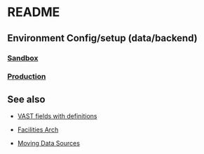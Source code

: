 # README

## Environment Config/setup (data/backend)
### [Sandbox](https://github.com/department-of-veterans-affairs/devops/blob/ea71724af8725c1aa05caab13154a6fa4a993dc3/ansible/deployment/config/fwdproxy-vagov-sandbox.yml)
### [Production](https://github.com/department-of-veterans-affairs/devops/blob/e61416fcc25a200013f9e84791cd289f8b520d4c/ansible/deployment/config/fwdproxy-vagov-prod.yml)

## See also
- [VAST fields with definitions](https://github.com/department-of-veterans-affairs/va.gov-team/blob/master/products/facilities/facility-locator/research/discovery-sprints/data-sources/vast-fields-with-definitions-april-2015.xlsx)

- [Facilities Arch](https://github.com/department-of-veterans-affairs/va.gov-team/blob/master/products/facilities/facility-locator/research/discovery-sprints/data-sources/FacilitiesArch.pptx)

- [Moving Data Sources](https://github.com/department-of-veterans-affairs/va.gov-team/blob/master/products/facilities/facility-locator/research/discovery-sprints/data-sources/Moving%20VHA%20Facilities%20Datasources.docx)
